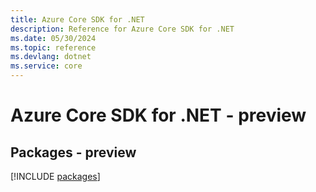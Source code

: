 ```yaml
---
title: Azure Core SDK for .NET
description: Reference for Azure Core SDK for .NET
ms.date: 05/30/2024
ms.topic: reference
ms.devlang: dotnet
ms.service: core
---
```

# Azure Core SDK for .NET - preview
## Packages - preview
[!INCLUDE [packages](core-index.md)]